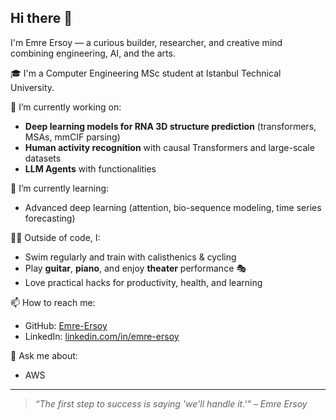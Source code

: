 ## Hi there 👋

I'm Emre Ersoy — a curious builder, researcher, and creative mind combining engineering, AI, and the arts.

🎓 I'm a Computer Engineering MSc student at Istanbul Technical University.  

🔭 I’m currently working on:
- **Deep learning models for RNA 3D structure prediction** (transformers, MSAs, mmCIF parsing)
- **Human activity recognition** with causal Transformers and large-scale datasets
- **LLM Agents** with functionalities

🌱 I’m currently learning:
- Advanced deep learning (attention, bio-sequence modeling, time series forecasting)

🏋️‍♂️ Outside of code, I:
- Swim regularly and train with calisthenics & cycling
- Play **guitar**, **piano**, and enjoy **theater** performance 🎭
- Love practical hacks for productivity, health, and learning

📫 How to reach me:
- GitHub: [Emre-Ersoy](https://github.com/Emre-Ersoy)
- LinkedIn: [linkedin.com/in/emre-ersoy](https://www.linkedin.com/in/emre-ersoy/)

💬 Ask me about:
- AWS

---

> _“The first step to success is saying 'we'll handle it.'” – Emre Ersoy_
